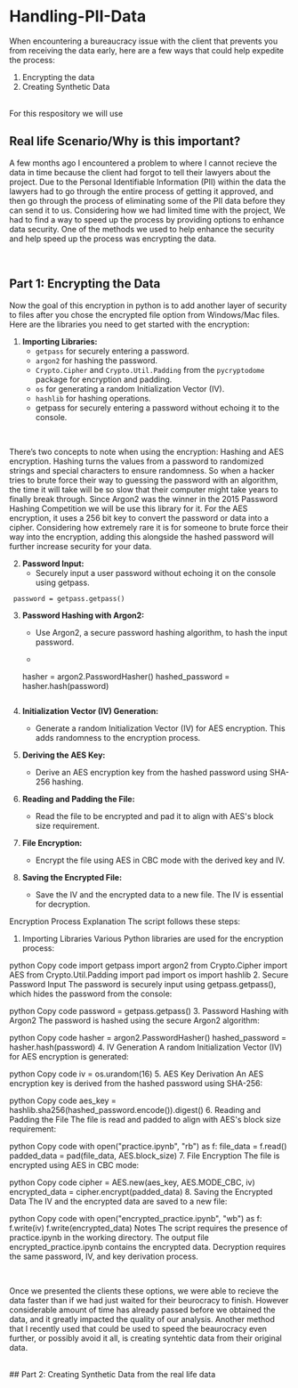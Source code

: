 # Handling-PII-Data 
When encountering a bureaucracy issue with the client that prevents you from receiving the data early, here are a few ways that could help expedite the process:
<br />
1. Encrypting the data <br />
2. Creating Synthetic Data

<br />
For this respository we will use 

<br />

## Real life Scenario/Why is this important? <br />
A few months ago I encountered a problem to where I cannot recieve the data in time because the client had forgot to tell their lawyers about the project. Due to the Personal Identifiable Information (PII) within the data the lawyers had to go through the entire process of getting it approved, and then go through the process of eliminating some of the PII data before they can send it to us. Considering how we had limited time with the project, We had to find a way to speed up the process by providing options to enhance data security. One of the methods we used to help enhance the security and help speed up the process was encrypting the data.

<br />

## Part 1: Encrypting the Data

Now the goal of this encryption in python is to add another layer of security to files after you chose the encrypted file option from Windows/Mac files.
<br />
Here are the libraries you need to get started with the encryption:



1. **Importing Libraries:**
   - `getpass` for securely entering a password.
   - `argon2` for hashing the password.
   - `Crypto.Cipher` and `Crypto.Util.Padding` from the `pycryptodome` package for encryption and padding.
   - `os` for generating a random Initialization Vector (IV).
   - `hashlib` for hashing operations.
   - getpass for securely entering a password without echoing it to the console.

<br />

There’s two concepts to note when using the encryption: Hashing and AES encryption. Hashing turns the values from a password to randomized strings and special characters to ensure randomness. So when a hacker tries to brute force their way to guessing the password with an algorithm, the time it will take will be so slow that their computer might take years to finally break through. Since Argon2 was the winner in the 2015 Password Hashing Competition we will be use this library for it. For the AES encryption, it uses a 256 bit key to convert the password or data into a cipher. Considering how extremely rare it is for someone to brute force their way into the encryption, adding this alongside the hashed password will further increase security for your data.

2. **Password Input:**
   - Securely input a user password without echoing it on the console using getpass.
```
 password = getpass.getpass()

```

3. **Password Hashing with Argon2:**
   - Use Argon2, a secure password hashing algorithm, to hash the input password.
   - ```python
   hasher = argon2.PasswordHasher()
   hashed_password = hasher.hash(password)
   ```python

4. **Initialization Vector (IV) Generation:**
   - Generate a random Initialization Vector (IV) for AES encryption. This adds randomness to the encryption process.

5. **Deriving the AES Key:**
   - Derive an AES encryption key from the hashed password using SHA-256 hashing.

6. **Reading and Padding the File:**
   - Read the file to be encrypted and pad it to align with AES's block size requirement.

7. **File Encryption:**
   - Encrypt the file using AES in CBC mode with the derived key and IV.

8. **Saving the Encrypted File:**
   - Save the IV and the encrypted data to a new file. The IV is essential for decryption.

Encryption Process Explanation
The script follows these steps:

1. Importing Libraries
Various Python libraries are used for the encryption process:

python
Copy code
import getpass
import argon2
from Crypto.Cipher import AES
from Crypto.Util.Padding import pad
import os
import hashlib
2. Secure Password Input
The password is securely input using getpass.getpass(), which hides the password from the console:

python
Copy code
password = getpass.getpass()
3. Password Hashing with Argon2
The password is hashed using the secure Argon2 algorithm:

python
Copy code
hasher = argon2.PasswordHasher()
hashed_password = hasher.hash(password)
4. IV Generation
A random Initialization Vector (IV) for AES encryption is generated:

python
Copy code
iv = os.urandom(16)
5. AES Key Derivation
An AES encryption key is derived from the hashed password using SHA-256:

python
Copy code
aes_key = hashlib.sha256(hashed_password.encode()).digest()
6. Reading and Padding the File
The file is read and padded to align with AES's block size requirement:

python
Copy code
with open("practice.ipynb", "rb") as f:
    file_data = f.read()
padded_data = pad(file_data, AES.block_size)
7. File Encryption
The file is encrypted using AES in CBC mode:

python
Copy code
cipher = AES.new(aes_key, AES.MODE_CBC, iv)
encrypted_data = cipher.encrypt(padded_data)
8. Saving the Encrypted Data
The IV and the encrypted data are saved to a new file:

python
Copy code
with open("encrypted_practice.ipynb", "wb") as f:
    f.write(iv)
    f.write(encrypted_data)
Notes
The script requires the presence of practice.ipynb in the working directory.
The output file encrypted_practice.ipynb contains the encrypted data.
Decryption requires the same password, IV, and key derivation process.


<br />

Once we presented the clients these options, we were able to recieve the data faster than if we had just waited for their beurocracy to finish. However considerable amount of time has already passed before we obtained the data, and it greatly impacted the quality of our analysis. Another method that I recently used that could be used to speed the beaurocracy even further, or possibly avoid it all, is creating syntehtic data from their original data.

<br />
## Part 2: Creating Synthetic Data from the real life data

